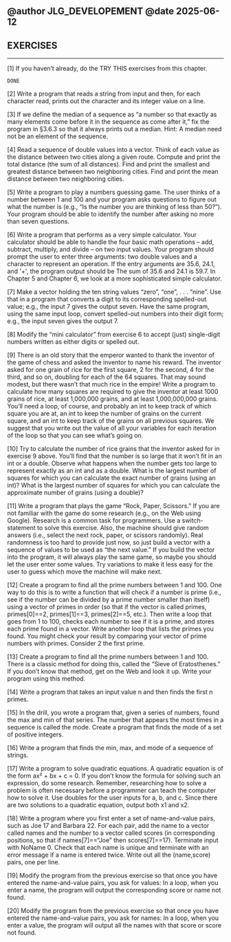 @author JLG_DEVELOPEMENT
@date 2025-06-12
--------------------------------

## EXERCISES 
---------------------------------


[1] If you haven’t already, do the TRY THIS exercises from this chapter.
    
    DONE

[2] Write a program that reads a string from input and then, for each character read, prints out the character and its integer value on a line.

[3] If we define the median of a sequence as “a number so that exactly as many elements come before it in the sequence as come after it,” fix the program in §3.6.3 so that it always prints out a median. Hint: A median need not be an element of the sequence.

[4] Read a sequence of double values into a vector. Think of each value as the distance between two cities along a given route. Compute and print the total distance (the sum of all distances). Find and print the smallest and greatest distance between two neighboring cities. Find and print the mean distance between two neighboring cities.

[5] Write a program to play a numbers guessing game. The user thinks of a number between 1 and 100 and your program asks questions to figure out what the number is (e.g., “Is the number you are thinking of less than 50?”). Your program should be able to identify the number after asking no more than seven questions.

[6] Write a program that performs as a very simple calculator. Your calculator should be able to handle the four basic math operations – add, subtract, multiply, and divide – on two input values. Your program should prompt the user to enter three arguments: two double values and a character to represent an operation. If the entry arguments are 35.6, 24.1, and '+', the program output should be The sum of 35.6 and 24.1 is 59.7. In Chapter 5 and Chapter 6, we look at a more sophisticated simple calculator.

[7] Make a vector holding the ten string values “zero”, “one”, . . . “nine”. Use that in a program that converts a digit to its corresponding spelled-out value; e.g., the input 7 gives the output seven. Have the same program, using the same input loop, convert spelled-out numbers into their digit form; e.g., the input seven gives the output 7.

[8] Modify the “mini calculator” from exercise 6 to accept (just) single-digit numbers written as either digits or spelled out.

[9] There is an old story that the emperor wanted to thank the inventor of the game of chess and asked the inventor to name his reward. The inventor asked for one grain of rice for the first square, 2 for the second, 4 for the third, and so on, doubling for each of the 64 squares. That may sound modest, but there wasn’t that much rice in the empire! Write a program to calculate how many squares are required to give the inventor at least 1000 grains of rice, at least 1,000,000 grains, and at least 1,000,000,000 grains. You’ll need a loop, of course, and probably an int to keep track of which square you are at, an int to keep the number of grains on the current square, and an int to keep track of the grains on all previous squares. We suggest that you write out the value of all your variables for each iteration of the loop so that you can see what’s going on.

[10] Try to calculate the number of rice grains that the inventor asked for in exercise 9 above. You’ll find that the number is so large that it won’t fit in an int or a double. Observe what happens when the number gets too large to represent exactly as an int and as a double. What is the largest number of squares for which you can calculate the exact number of grains (using an int)? What is the largest number of squares for which you can calculate the approximate number of grains (using a double)?

[11] Write a program that plays the game “Rock, Paper, Scissors.” If you are not familiar with the game do some research (e.g., on the Web using Google). Research is a common task for programmers. Use a switch-statement to solve this exercise. Also, the machine should give random answers (i.e., select the next rock, paper, or scissors randomly). Real randomness is too hard to provide just now, so just build a vector with a sequence of values to be used as “the next value.” If you build the vector into the program, it will always play the same game, so maybe you should let the user enter some values. Try variations to make it less easy for the user to guess which move the machine will make next.

[12] Create a program to find all the prime numbers between 1 and 100. One way to do this is to write a function that will check if a number is prime (i.e., see if the number can be divided by a prime number smaller than itself) using a vector of primes in order (so that if the vector is called primes, primes[0]==2, primes[1]==3, primes[2]==5, etc.). Then write a loop that goes from 1 to 100, checks each number to see if it is a prime, and stores each prime found in a vector. Write another loop that lists the primes you found. You might check your result by comparing your vector of prime numbers with primes. Consider 2 the first prime.

[13] Create a program to find all the prime numbers between 1 and 100. There is a classic method for doing this, called the “Sieve of Eratosthenes.” If you don’t know that method, get on the Web and look it up. Write your program using this method.

[14] Write a program that takes an input value n and then finds the first n primes.

[15] In the drill, you wrote a program that, given a series of numbers, found the max and min of that series. The number that appears the most times in a sequence is called the mode. Create a program that finds the mode of a set of positive integers.

[16] Write a program that finds the min, max, and mode of a sequence of strings.

[17] Write a program to solve quadratic equations. A quadratic equation is of the form ax² + bx + c = 0. If you don’t know the formula for solving such an expression, do some research. Remember, researching how to solve a problem is often necessary before a programmer can teach the computer how to solve it. Use doubles for the user inputs for a, b, and c. Since there are two solutions to a quadratic equation, output both x1 and x2.

[18] Write a program where you first enter a set of name-and-value pairs, such as Joe 17 and Barbara 22. For each pair, add the name to a vector called names and the number to a vector called scores (in corresponding positions, so that if names[7]==“Joe” then scores[7]==17). Terminate input with NoName 0. Check that each name is unique and terminate with an error message if a name is entered twice. Write out all the (name,score) pairs, one per line.

[19] Modify the program from the previous exercise so that once you have entered the name-and-value pairs, you ask for values: In a loop, when you enter a name, the program will output the corresponding score or name not found.

[20] Modify the program from the previous exercise so that once you have entered the name-and-value pairs, you ask for names: In a loop, when you enter a value, the program will output all the names with that score or score not found.

